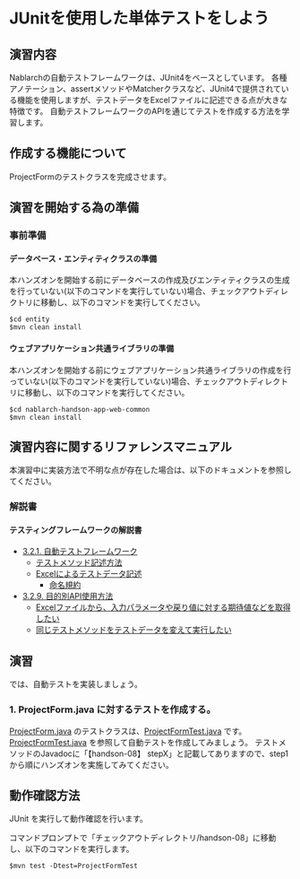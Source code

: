 JUnitを使用した単体テストをしよう
===========================

## 演習内容
Nablarchの自動テストフレームワークは、JUnit4をベースとしています。
各種アノテーション、assertメソッドやMatcherクラスなど、JUnit4で提供されている機能を使用しますが、テストデータをExcelファイルに記述できる点が大きな特徴です。
自動テストフレームワークのAPIを通じてテストを作成する方法を学習します。

## 作成する機能について

ProjectFormのテストクラスを完成させます。

## 演習を開始する為の準備

### 事前準備

#### データベース・エンティティクラスの準備
本ハンズオンを開始する前にデータベースの作成及びエンティティクラスの生成を行っていない(以下のコマンドを実行していない)場合、チェックアウトディレクトリに移動し、以下のコマンドを実行してください。

    $cd entity
    $mvn clean install

#### ウェブアプリケーション共通ライブラリの準備
本ハンズオンを開始する前にウェブアプリケーション共通ライブラリの作成を行っていない(以下のコマンドを実行していない)場合、チェックアウトディレクトリに移動し、以下のコマンドを実行してください。

    $cd nablarch-handson-app-web-common
    $mvn clean install

## 演習内容に関するリファレンスマニュアル
本演習中に実装方法で不明な点が存在した場合は、以下のドキュメントを参照してください。

### 解説書

#### テスティングフレームワークの解説書
- [3.2.1. 自動テストフレームワーク](https://nablarch.github.io/docs/5u19/doc/development_tools/testing_framework/guide/development_guide/06_TestFWGuide/01_Abstract.html#auto-test-framework)
	- [テストメソッド記述方法](https://nablarch.github.io/docs/5u19/doc/development_tools/testing_framework/guide/development_guide/06_TestFWGuide/01_Abstract.html#id5)
	- [Excelによるテストデータ記述](https://nablarch.github.io/docs/5u19/doc/development_tools/testing_framework/guide/development_guide/06_TestFWGuide/01_Abstract.html#excel)
	  - [命名規約](https://nablarch.github.io/docs/5u19/doc/development_tools/testing_framework/guide/development_guide/06_TestFWGuide/01_Abstract.html#id6)
- [3.2.9. 目的別API使用方法](https://nablarch.github.io/docs/5u19/doc/development_tools/testing_framework/guide/development_guide/06_TestFWGuide/03_Tips.html#api)
	- [Excelファイルから、入力パラメータや戻り値に対する期待値などを取得したい](https://nablarch.github.io/docs/5u19/doc/development_tools/testing_framework/guide/development_guide/06_TestFWGuide/03_Tips.html#excel)
	- [同じテストメソッドをテストデータを変えて実行したい](https://nablarch.github.io/docs/5u19/doc/development_tools/testing_framework/guide/development_guide/06_TestFWGuide/03_Tips.html#how-to-run-the-same-test)

## 演習
では、自動テストを実装しましょう。

### 1. ProjectForm.java に対するテストを作成する。
[ProjectForm.java](./src/main/java/com/nablarch/example/app/web/form/ProjectForm.java) のテストクラスは、[ProjectFormTest.java](./src/test/java/com/nablarch/example/app/web/form/ProjectFormTest.java) です。
[ProjectFormTest.java](./src/test/java/com/nablarch/example/app/web/form/ProjectFormTest.java) を参照して自動テストを作成してみましょう。
テストメソッドのJavadocに「【handson-08】 stepX」と記載してありますので、step1から順にハンズオンを実施してみてください。


## 動作確認方法
JUnit を実行して動作確認を行います。

コマンドプロンプトで「チェックアウトディレクトリ/handson-08」に移動し、以下のコマンドを実行します。

    $mvn test -Dtest=ProjectFormTest
